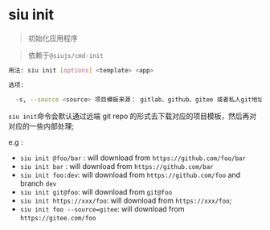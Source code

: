 # siu init

> 初始化应用程序

> 依赖于`@siujs/cmd-init`

```bash
用法: siu init [options] <template> <app>

选项:

  -s, --source <source> 项目模板来源： gitlab、github、gitee 或者私人git地址

```

`siu init`命令会默认通过远端 git repo 的形式去下载对应的项目模板，然后再对对应的一些内部处理;

e.g :

- `siu init @foo/bar` : will download from `https://github.com/foo/bar`
- `siu init bar` : will download from `https://github.com/bar`
- `siu init foo:dev`: will download from `https://github.com/foo` and branch `dev`
- `siu init git@foo`: will download from `git@foo`
- `siu init https://xxx/foo`: will download from `https://xxx/foo`;
- `siu init foo --source=gitee`: will download from `https://gitee.com/foo`

